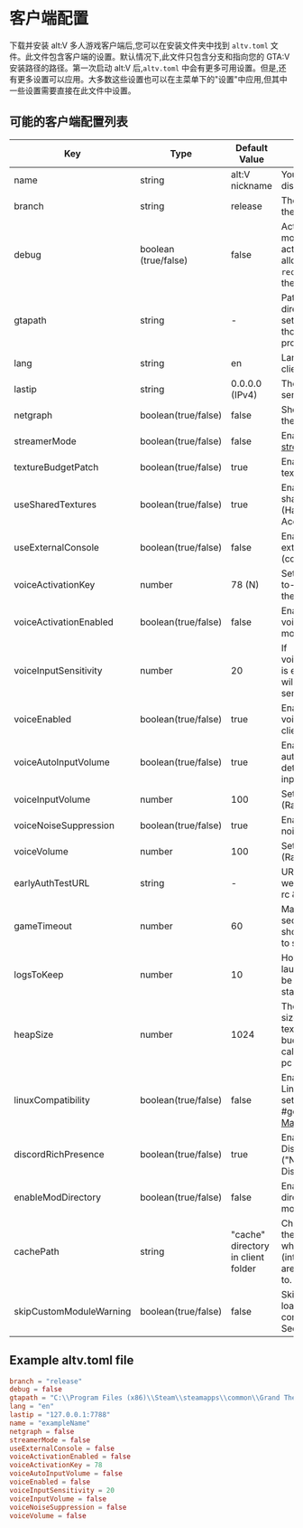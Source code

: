# 客户端配置

下载并安装 alt:V 多人游戏客户端后,您可以在安装文件夹中找到 `altv.toml` 文件。此文件包含客户端的设置。默认情况下,此文件只包含分支和指向您的 GTA:V 安装路径的路径。第一次启动 alt:V 后,`altv.toml` 中会有更多可用设置。但是,还有更多设置可以应用。大多数这些设置也可以在主菜单下的"设置"中应用,但其中一些设置需要直接在此文件中设置。

## 可能的客户端配置列表  

| Key                       | Type                  | Default Value        | Description                                                                                                                                                                                                                               |
| ---                       | ---                   | ---                  |-------------------------------------------------------------------------------------------------------------------------------------------------------------------------------------------------------------------------------------------|
|   name                    |   string              |   alt:V nickname     | Your name that is displayed on a server.                                                                                                                                                                                                  |
|   branch                  |   string              |   release            | The [branch](~/articles/branches.md) on which the client will work.                                                                                                                                                                       | 
|   debug                   |   boolean (true/false)|   false              | Activates the debug mode. For example, an active debug mode allows you to use the `reconnect` command in the F8 console.                                                                    |
|   gtapath                 |   string              |   -                  | Path to your GTA5 directory. Usually, it is set up automatically thought the installation process.                                                                                                                                        |
|   lang                    |   string              |   en                 | Language of your client.                                                                                                                                                                                                                  |
|   lastip                  |   string              |   0.0.0.0 (IPv4)     | The ip of the last server you played on.                                                                                                                                                                                                  |
|   netgraph                |   boolean(true/false) |   false              | Shows a netgraph on the bottom left.                                                                                                                                                                                                      |
|   streamerMode            |   boolean(true/false) |   false              | Enables or disables the [streamer mode](~/articles/streamermode.md).                                                                                                                                                                      |
|   textureBudgetPatch      |   boolean(true/false) |   true               | Enable or disable the texture budget patch                                                                                                                                                                                                |
|   useSharedTextures       |   boolean(true/false) |   true               | Enable or disable the shared textures (Hardware Acceleration for CEF)                                                                                                                                                                     |
|   useExternalConsole      |   boolean(true/false) |   false              | Enables or disables the external console (console popout).                                                                                                                                                                                |
|   voiceActivationKey      |   number              |   78 (N)             | Sets the key for Push-to-talk. You can get the key code [here](https://keycode.info/).                                                                                                                                                    |
|   voiceActivationEnabled  |   boolean(true/false) |   false              | Enables or disables the voice activity input mode.                                                                                                                                                                                        |
|   voiceInputSensitivity   |   number              |   20                 | If voiceActivationEnabled is enabled, this option will set the required sensitivity.                                                                                                                                                      |
|   voiceEnabled            |   boolean(true/false) |   true               | Enables or disables the voice system for the client.                                                                                                                                                                                      |
|   voiceAutoInputVolume    |   boolean(true/false) |   true               | Enables or disables the automatic determination of the input volume.                                                                                                                                                                      |
|   voiceInputVolume        |   number              |   100                | Sets the input volume (Range: 0 - 200).                                                                                                                                                                                                   |
|   voiceNoiseSuppression   |   boolean(true/false) |   true               | Enables or disables the noise suppression.                                                                                                                                                                                                |
|   voiceVolume             |   number              |   100                | Sets the output volume (Range: 0 - 200).                                                                                                                                                                                                  |
|   earlyAuthTestURL        |   string              |   -                  | URL to your early auth website. Only usable in rc & dev branch.                                                                                                                                                                           |
|   gameTimeout             |   number              |   60                 | Maximum time (in seconds) the launcher should wait for GTA V to start.                                                                                                                                                                    |
|   logsToKeep              |   number              |   10                 | How many client & launcher logs should be kept until rotation starts.                                                                                                                                                                     |
|   heapSize                |   number              |   1024               | The default memory size for the texture/asset VRAM budget limit (auto calculated from your pc specs)                                                                                                                                      |
|   linuxCompatibility      |   boolean(true/false) |   false              | Enable or disables Linux/MacOS related settings (See Discord #general [Linux](https://discord.com/channels/371265202378899476/988474811258908702) & [MacOS](https://discord.com/channels/371265202378899476/1105208952091840612) Threads) |
|   discordRichPresence     |   boolean(true/false) |   true               | Enable or Disable the Discord Rich Presence ("Now Playing" alt:V in Discord user profile)                                                                                                                                                 |
|   enableModDirectory      |   boolean(true/false) |   false              | Enables the mod directory. See [here](~/articles/troubleshooting/client-mods.md) for more info.                                                                                                                                           |
|   cachePath               |         string        |   "cache" directory in client folder | Changes location of the cache directory where server assets (interiors, scripts, etc.) are being downloaded to.                                                                                               |
|   skipCustomModuleWarning |   boolean(true/false) |   false              | Skips "Do you want to load [module name]?" confirmation window. See [SDK](https://docs.altv.mp/sdk/index.html) for more info. |
## Example altv.toml file

```toml
branch = "release"
debug = false
gtapath = "C:\\Program Files (x86)\\Steam\\steamapps\\common\\Grand Theft Auto V"
lang = "en"
lastip = "127.0.0.1:7788"
name = "exampleName"
netgraph = false
streamerMode = false
useExternalConsole = false
voiceActivationEnabled = false
voiceActivationKey = 78
voiceAutoInputVolume = false
voiceEnabled = false
voiceInputSensitivity = 20
voiceInputVolume = false
voiceNoiseSuppression = false
voiceVolume = false
```
